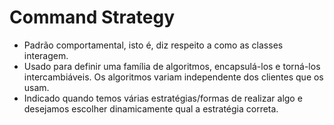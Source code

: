 # Command Strategy

- Padrão comportamental, isto é, diz respeito a como as classes interagem.
- Usado para definir uma família de algoritmos, encapsulá-los e torná-los intercambiáveis. Os algoritmos variam independente dos clientes que os usam.
- Indicado quando temos várias estratégias/formas de realizar algo e desejamos escolher dinamicamente qual a estratégia correta.
